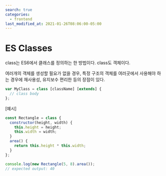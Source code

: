 ```yaml
---
search: true
categories: 
  - frontend
last_modified_at: 2021-01-26T08:06:00-05:00
---
```


# ES Classes

class는 ES6에서 클래스를 정의하는 한 방법이다.  class도 객체이다.



여러개의 객체를 생성할 필요가 없을 경우, 특정 구조의 객체를 여러곳에서 사용해야 하는 경우에 재사용성, 유지보수 편리한 등의 장점이 있다.



```javascript
var MyClass = class [className] [extends] {
  // class body
};
```



[예시]

```javascript
const Rectangle = class {
  constructor(height, width) {
    this.height = height;
    this.width = width;
  }
  area() {
    return this.height * this.width;
  }
};

console.log(new Rectangle(5, 8).area());
// expected output: 40
```


